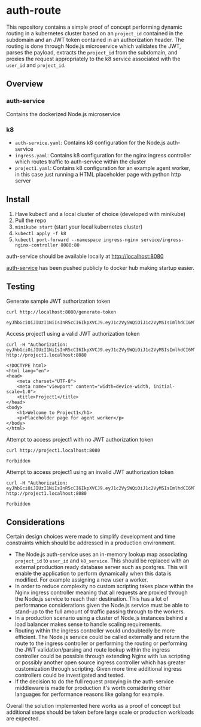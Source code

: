 # auth-route
This repository contains a simple proof of concept performing dynamic routing in a kubernetes cluster based on an `project_id` contained in the subdomain and an JWT token contained in an authorization header. The routing is done through Node.js microservice which validates the JWT, parses the payload, extracts the `project_id` from the subdomain, and proxies the request appropriately to the k8 service associated with the `user_id` and `project_id`.

## Overview

### auth-service
Contains the dockerized Node.js microservice

### k8
- `auth-service.yaml`: Contains k8 configuration for the Node.js auth-service
- `ingress.yaml`: Contains k8 configuration for the nginx ingress controller which routes traffic to auth-service within the cluster
- `project1.yaml`: Contains k8 configuration for an example agent worker, in this case just running a HTML placeholder page with python http server

## Install

1. Have kubectl and a local cluster of choice (developed with minikube)
2. Pull the repo
3. `minikube start` (start your local kubernetes cluster)
3. `kubectl apply -f k8`
4. `kubectl port-forward --namespace ingress-nginx service/ingress-nginx-controller 8080:80`

auth-service should be available locally at [http://localhost:8080](http://localhost:8080)

[auth-service](https://hub.docker.com/repository/docker/dskrenta/auth-service/general) has been pushed publicly to docker hub making startup easier.

## Testing

Generate sample JWT authorization token
```
curl http://localhost:8080/generate-token

eyJhbGciOiJIUzI1NiIsInR5cCI6IkpXVCJ9.eyJ1c2VySWQiOiJ1c2VyMSIsImlhdCI6MTcyMjk4NTkyMH0.qxpUKTHveDePV6q5HadFnGoXK_mfU8liieJ4X6y6ZPQ
```

Access project1 using a valid JWT authorization token
```
curl -H "Authorization: eyJhbGciOiJIUzI1NiIsInR5cCI6IkpXVCJ9.eyJ1c2VySWQiOiJ1c2VyMSIsImlhdCI6MTcyMjk4NDg4NX0.OUq4kWm4nH2Jm57hw6kBMOMOMuth3NmNECXbeM358g8" http://project1.localhost:8080

<!DOCTYPE html>
<html lang="en">
<head>
    <meta charset="UTF-8">
    <meta name="viewport" content="width=device-width, initial-scale=1.0">
    <title>Project1</title>
</head>
<body>
    <h1>Welcome to Project1</h1>
    <p>Placeholder page for agent worker</p>
</body>
</html>
```

Attempt to access project1 with no JWT authorization token
```
curl http://project1.localhost:8080

Forbidden
```

Attempt to access project1 using an invalid JWT authorization token
```
curl -H "Authorization: eyJhbGciOiJIUzI1NiIsInR5cCI6IkpXVCJ9.eyJ1c2VySWQiOiJ1c2VyMSIsImlhdCI6MTcyMjk4NDg4NX0.OUq4kWm4nH2Jm57hw6kBMOMOMuth3NmNECXbeM358g8" http://project1.localhost:8080

Forbidden
```

## Considerations
Certain design choices were made to simplify development and time constraints which should be addressed in a production environment.

- The Node.js auth-service uses an in-memory lookup map associating `project_id` to `user_id` and `k8_service`. This should be replaced with an external production ready database server such as postgres. This will enable the application to perform dynamically when this data is modified. For example assigning a new user a worker.
- In order to reduce complexity no custom scripting takes place within the Nginx ingress controller meaning that all requests are proxied through the Node.js service to reach their destination. This has a lot of performance considerations given the Node.js service must be able to stand-up to the full amount of traffic passing through to the workers.
- In a production scenario using a cluster of Node.js instances behind a load balancer makes sense to handle scaling requirements.
- Routing within the ingress controller would undoubtedly be more efficient. The Node.js service could be called externally and return the route to the ingress controller or performing the routing or performing the JWT validation/parsing and route lookup within the ingress controller could be possible through extending Nginx with lua scripting or possibly another open source ingress controller which has greater customization through scripting. Given more time additional ingress controllers could be investigated and tested.
- If the decision to do the full request proxying in the auth-service middleware is made for production it's worth considering other languages for performance reasons like golang for example.

Overall the solution implemented here works as a proof of concept but additional steps should be taken before large scale or production workloads are expected.

